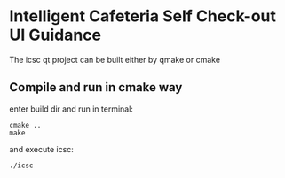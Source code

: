# Intelligent Cafeteria Self Check-out UI Guidance
The icsc qt project can be built either by qmake or cmake

## Compile and run in cmake way
enter build dir and run in terminal:

    cmake ..
    make

and execute icsc:

    ./icsc

